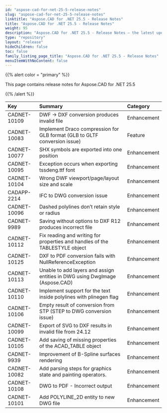 ```yaml
---
id: "aspose-cad-for-net-25-5-release-notes"
slug: "aspose-cad-for-net-25-5-release-notes"
linktitle: "Aspose.CAD for .NET 25.5 - Release Notes"
title: "Aspose.CAD for .NET 25.5 - Release Notes"
weight: 95
description: "Aspose.CAD for .NET 25.5 - Release Notes – the latest updates and fixes."
type: "repository"
layout: "release"
hideChildren: false
toc: false
family_listing_page_title: "Aspose.CAD for .NET 25.5 - Release Notes"
menuItemWithNoContent: false
---
```


{{% alert color = "primary" %}}

This page contains release notes for Aspose.CAD for .NET 25.5

{{% /alert %}}


|**Key**|**Summary**|**Category**|
| :- | :- | :- |
| CADNET-10109 | DWF -> DXF conversion produces invalid file | Enhancement |
| CADNET-10083 | Implement Draco compression for GLB format (GLB to GLTF conversion issue) | Feature |
| CADNET-10077 | SHX symbols are exported into one position | Enhancement |
| CADNET-10095 | Exception occurs when exporting tssdeng.ttf font | Enhancement |
| CADNET-10104 | Wrong DWF viewport/page/layout size and scale | Enhancement |
| CADAPP-2214 | IFC to DWG conversion issue | Enhancement |
| CADNET-10096 | Dashed polylines don’t retain style or radius | Enhancement |
| CADNET-9989 | Saving without options to DXF R12 produces incorrect file | Enhancement |
| CADNET-10112 | Fix reading and writing for properties and handles of the TABLESTYLE object | Enhancement |
| CADNET-10125 | DXF to PDF conversion fails with NullReferenceException | Enhancement |
| CADNET-10113 | Unable to add layers and assign entities in DWG using DwgImage (Aspose.CAD) | Enhancement |
| CADNET-10110 | Implement support for the text inside polylines with plinegen flag | Enhancement |
| CADNET-10106 | Empty result of conversion from STP (STEP to DWG conversion issue) | Enhancement |
| CADNET-10099 | Export of SVG to DXF results in invalid file from 24.12 | Enhancement |
| CADNET-10105 | Add saving of missing properties of the ACAD_TABLE object | Enhancement |
| CADNET-9939 | Improvement of B-Spline surfaces rendering | Enhancement |
| CADNET-10082 | Add parsing steps for graphics state and painting operators. | Enhancement |
| CADNET-10108 | DWG to PDF - Incorrect output | Enhancement |
| CADNET-10101 | Add POLYLINE_2D entity to new DWG file | Enhancement |
